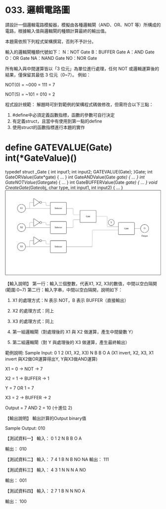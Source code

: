 # 033. 邏輯電路圖

請設計一個邏輯電路模擬器，模擬由各種邏輯閘（AND、OR、NOT 等）所構成的電路，根據輸入值與邏輯閘的種類計算最終的輸出值。

本題需依照下列程式架構撰寫，否則不予計分。

輸入的邏輯閘種類代號如下：
N：NOT Gate
B：BUFFER Gate
A：AND Gate
O：OR Gate
NA：NAND Gate
NO：NOR Gate

所有輸入與中間運算皆以「3 位元」為單位進行處理，任何 NOT 或邏輯運算後的結果，僅保留其最低 3 位元（0~7）。
例如：

NOT(0) = ~000 = 111 = 7

NOT(5) = ~101 = 010 = 2

程式設計規範：
解題時可針對範例的架構程式碼做修改，但需符合以下三點：

1. #define中必須定義函數指標，函數的參數可自行決定
2. 有定義struct，且當中有使用到第一點的define
3. 使用struct的函數指標進行本題的實作

# define GATEVALUE(Gate) int(*GateValue)()

typedef struct _Gate {
int input1;
int input2;
GATEVALUE(Gate);
}Gate;
int GateORValue(Gate*gate) {
...
}
int GateANDValue(Gate *gate) {
...
}
int GateNOTValue(Gate*gate) {
...
}
int GateBUFFERValue(Gate *gate) {
...
}
void CreateGate(Gate*obj, char type, int input1, int input2) {
...
}
![alt text](image.png)

【輸入說明】
第一行：輸入三個整數，代表X1, X2, X3的數值，中間以空白隔開(範圍:0~7)
第二行：輸入字串，中間以空白隔開，說明如下：

1. X1 的處理方式：N 表示 NOT，B 表示 BUFFER（直接輸出）

2. X2 的處理方式：同上

3. X3 的處理方式：同上

4. 第一組邏輯閘（對處理後的 X1 與 X2 做運算，產生中間變數 Y）

5. 第二組邏輯閘（對 Y 與處理後的 X3 做運算，產生最終輸出）

範例說明:
Sample Input:
0 1 2 (X1, X2, X3)
N B B O A (X1 invert, X2, X3, X1 invert 與X2做OR運算得出Y, Y與X3做AND運算)

X1 = 0 → NOT → 7

X2 = 1 → BUFFER → 1

Y = 7 OR 1 = 7

X3 = 2 → BUFFER → 2

Output = 7 AND 2 = 10 (十進位 2)

【輸出說明】
輸出計算的Output binary值

Sample Output:
010

【測試資料一】
輸入：
0 1 2
N B B O A

輸出：
010

【測試資料二】
輸入：
7 4 1
B N B NO NA
輸出：
111

【測試資料三】
輸入：
4 3 1
N N N A NO

輸出：
001

【測試資料四】
輸入：
2 7 1
B N N NO A

輸出：
100
